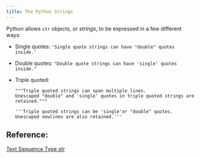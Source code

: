 ```yaml
---
title: The Python Strings
---
```

Python allows `str` objects, or _strings_, to be expressed in a few different ways:

*   Single quotes: `'Single quote strings can have "double" quotes inside.'`
*   Double quotes: `"Double quote strings can have 'single' quotes inside."`
*   Triple quoted:

        """Triple quoted strings can span multiple lines.
        Unescaped "double" and 'single' quotes in triple quoted strings are retained."""

        '''Triple quoted strings can be 'single'or "double" quotes.
        Unescaped newlines are also retained.'''

## Reference:

[Text Sequence Type _str_](https://docs.python.org/3/library/stdtypes.html#text-sequence-type-str)